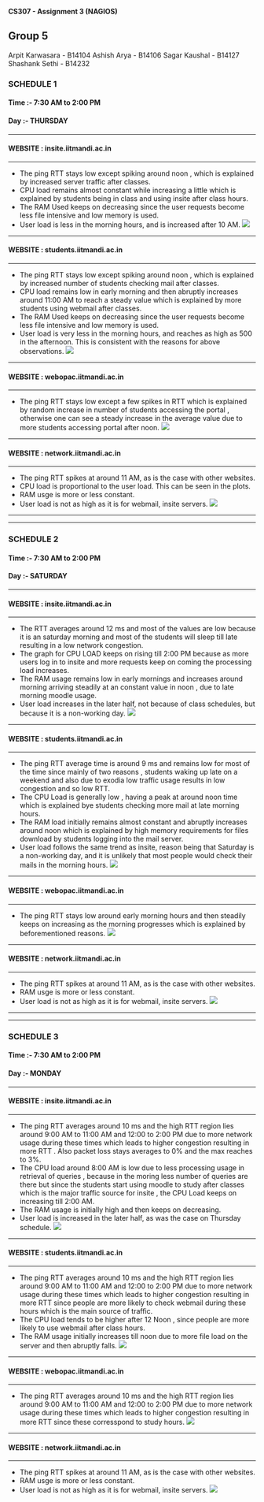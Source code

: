 **CS307 - Assignment 3 (NAGIOS)**
## Group 5
Arpit Karwasara - B14104
Ashish Arya     - B14106
Sagar Kaushal   - B14127
Shashank Sethi  - B14232

### SCHEDULE 1
#### Time :- 7:30 AM to 2:00 PM
#### Day :- THURSDAY
****
####  WEBSITE : insite.iitmandi.ac.in
****
- The ping RTT stays low except spiking around noon , which is explained by increased server traffic after classes.
- CPU load remains almost constant while increasing a little which is explained by students being in class and using insite after class hours.
- The RAM Used keeps on decreasing since the user requests become less file intensive and low memory is used.
- User load is less in the morning hours, and is increased after 10 AM.
[<img src="https://github.com/bittikarwasara/systemprac/blob/master/thu_ins.png">](thu_ins.png)


****
####  WEBSITE : students.iitmandi.ac.in 
****
- The ping RTT stays low except spiking around noon , which is explained by increased number of students checking mail after classes.
- CPU load remains low in early morning and then abruptly increases around 11:00 AM to reach a steady value which is explained by more students using webmail after classes.
- The RAM Used keeps on decreasing since the user requests become less file intensive and low memory is used.
- User load is very less in the morning hours, and reaches as high as 500 in the afternoon. This is consistent with the reasons for above observations.
[<img src="https://github.com/bittikarwasara/systemprac/blob/master/thu_stu.png">](thu_stu.png)


****
####  WEBSITE : webopac.iitmandi.ac.in
****
- The ping RTT stays low except a few spikes in RTT which is explained by random increase in number of students accessing the portal , otherwise one can see a steady increase in the average value due to more students accessing portal after noon.
[<img src="https://github.com/bittikarwasara/systemprac/blob/master/thu_web.png">](thu_web.png)


****
####  WEBSITE : network.iitmandi.ac.in
****
- The ping RTT spikes at around 11 AM, as is the case with other websites.
- CPU load is proportional to the user load. This can be seen in the plots.
- RAM usge is more or less constant.
- User load is not as high as it is for webmail, insite servers.
[<img src="https://github.com/bittikarwasara/systemprac/blob/master/thu_net.png">](thu_net.png)


****
****
### SCHEDULE 2 
#### Time :- 7:30 AM to 2:00 PM
#### Day :- SATURDAY
****
####  WEBSITE : insite.iitmandi.ac.in
****
- The RTT averages around 12 ms and most of the values are low because it is an saturday morning and most of the students will sleep till late resulting in a low network congestion.
- The graph for CPU LOAD keeps on rising till 2:00 PM because as more users log in to insite and more requests keep on coming the processing load increases.
- The RAM usage remains low in early mornings and increases around morning arriving steadily at an constant value in noon , due to late morning moodle usage.
- User load increases in the later half, not because of class schedules, but because it is a non-working day.
[<img src="https://github.com/bittikarwasara/systemprac/blob/master/sat_ins.png">](sat_ins.png)


****
####  WEBSITE : students.iitmandi.ac.in 
****
- The ping RTT average time is around 9 ms and remains low for most of the time since mainly of two reasons , students waking up late on a weekend and also due to exodia low traffic usage results in low congestion and so low RTT.
- The CPU Load is generally low , having a peak at around noon time which is explained bye students checking more mail at late morning hours.
- The RAM load initially remains almost constant and abruptly increases around noon which is explained by high memory requirements for files download by students logging into the mail server.
- User load follows the same trend as insite, reason being that Saturday is a non-working day, and it is unlikely that most people would check their mails in the morning hours.
[<img src="https://github.com/bittikarwasara/systemprac/blob/master/sat_stu.png">](sat_stu.png)


****
####  WEBSITE : webopac.iitmandi.ac.in
****
- The ping RTT stays low around early morning hours and then steadily keeps on increasing as the morning progresses which is explained by beforementioned reasons.
[<img src="https://github.com/bittikarwasara/systemprac/blob/master/sat_web.png">](sat_web.png)


****
####  WEBSITE : network.iitmandi.ac.in
****
- The ping RTT spikes at around 11 AM, as is the case with other websites.
- RAM usge is more or less constant.
- User load is not as high as it is for webmail, insite servers.
[<img src="https://github.com/bittikarwasara/systemprac/blob/master/sat_net.png">](sat_net.png)


****
****
### SCHEDULE 3 
#### Time :- 7:30 AM to 2:00 PM
#### Day :- MONDAY
****
####  WEBSITE : insite.iitmandi.ac.in
****
- The ping RTT averages around 10 ms and the high RTT region lies around 9:00 AM to 11:00 AM and 12:00 to 2:00 PM due to more network usage during these times which leads to higher congestion resulting in more RTT .
Also packet loss stays averages to 0% and the max reaches to 3%.
- The CPU load around 8:00 AM is low due to less processing usage in retrieval of queries , because in the moring less number of queries are there but since the students  start using moodle to study after classes which is the major traffic source for insite , the CPU Load keeps on increasing till 2:00 AM. 
- The RAM usage is initially high and then keeps on decreasing.
- User load is increased in the later half, as was the case on Thursday schedule.
[<img src="https://github.com/bittikarwasara/systemprac/blob/master/mon_ins.png">](mon_ins.png)


****
####  WEBSITE : students.iitmandi.ac.in 
****
- The ping RTT averages around 10 ms and the high RTT region lies around 9:00 AM to 11:00 AM and 12:00 to 2:00 PM due to more network usage during these times which leads to higher congestion resulting in more RTT since people are more likely to check webmail during these hours which is the main source of traffic.
- The CPU load tends to be higher after 12 Noon , since people are more likely to use webmail after class hours.
- The RAM usage initially increases till noon due to more file load on the server and then abruptly falls.
[<img src="https://github.com/bittikarwasara/systemprac/blob/master/mon_stu.png">](mon_stu.png)


****
####  WEBSITE : webopac.iitmandi.ac.in
****
- The ping RTT averages around 10 ms and the high RTT region lies around 9:00 AM to 11:00 AM and 12:00 to 2:00 PM due to more network usage during these times which leads to higher congestion resulting in more RTT since these corresspond to study hours.
[<img src="https://github.com/bittikarwasara/systemprac/blob/master/mon_web.png">](mon_web.png)


****
####  WEBSITE : network.iitmandi.ac.in
****
- The ping RTT spikes at around 11 AM, as is the case with other websites.
- RAM usge is more or less constant.
- User load is not as high as it is for webmail, insite servers.
[<img src="https://github.com/bittikarwasara/systemprac/blob/master/mon_net.png">](mon_net.png)

